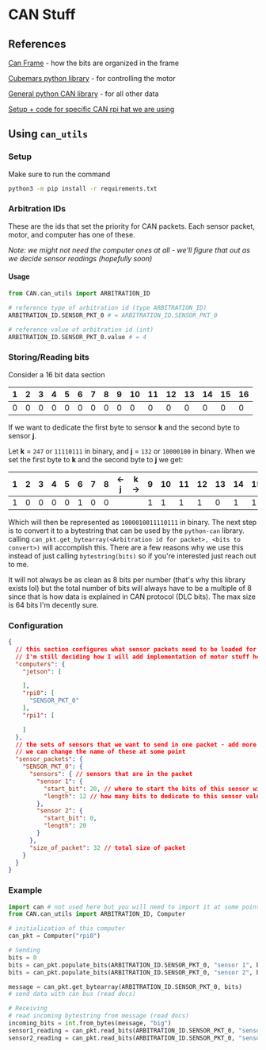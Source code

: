 # CAN Stuff

## References
[Can Frame](https://embedclogic.com/can-protocol/standard-can-vs-extended-can-protocol-frame/) - how the bits are
 organized in the frame

[Cubemars python library](https://pypi.org/project/TMotorCANControl/) - for controlling the motor

[General python CAN library](https://python-can.readthedocs.io/en/stable/index.html) - for all other data

[Setup + code for specific CAN rpi hat we are using](https://www.waveshare.com/wiki/RS485_CAN_HAT)

## Using `can_utils`

### Setup
Make sure to run the command
```bash
python3 -m pip install -r requirements.txt
```

### Arbitration IDs
These are the ids that set the priority for CAN packets. Each sensor packet, motor, and computer has one of these.

*Note: we might not need the computer ones at all - we'll figure that out as we decide sensor readings (hopefully soon)*

#### Usage

```python
from CAN.can_utils import ARBITRATION_ID

# reference type of arbitration id (type ARBITRATION_ID)
ARBITRATION_ID.SENSOR_PKT_0 # = ARBITRATION_ID.SENSOR_PKT_0

# reference value of arbitration id (int)
ARBITRATION_ID.SENSOR_PKT_0.value # = 4
```

### Storing/Reading bits

Consider a 16 bit data section

| 1 | 2 | 3 | 4 | 5 | 6 | 7 | 8 | 9 | 10 | 11 | 12 | 13 | 14 | 15 | 16 |
|---|---|---|---|---|---|---|---|---|---|---|---|---|---|---|---|
| 0 | 0 | 0 | 0 | 0 | 0 | 0 | 0 | 0 | 0 | 0 | 0 | 0 | 0 | 0 | 0 |

If we want to dedicate the first byte to sensor **k** and the second byte to sensor **j**.

Let **k** = `247` or `11110111` in binary, and **j** = `132` or `10000100` in binary.
When we set the first byte to **k** and the second byte to **j** we get:

| 1 | 2 | 3 | 4 | 5 | 6 | 7 | 8 | <- **j** | **k** -> | 9 | 10 | 11 | 12 | 13 | 14 | 15 | 16 |
|---|---|---|---|---|---|---|---|----------|----------|---|----|----|----|---|----|----|---|
| 1 | 0 | 0 | 0 | 0 | 1 | 0 | 0 |          |          | 1 | 1  | 1  | 1  | 0 | 1  | 1  | 1 |

Which will then be represented as `1000010011110111` in binary. The next step is to convert it to a bytestring that can be used by the  `python-can` library.
calling `can_pkt.get_bytearray(<Arbitration id for packet>, <bits to convert>)` will accomplish this. There are a few reasons why we use this instead of just calling `bytestring(bits)` so if you're interested just reach out to me.

It will not always be as clean as 8 bits per number (that's why this library exists lol) but the total number of bits will always have to be a multiple of 8 since that is how data is explained in CAN protocol (DLC bits).
The max size is 64 bits I'm decently sure.

### Configuration

```json
{
  // this section configures what sensor packets need to be loaded for what computers
  // I'm still deciding how I will add implementation of motor stuff here
  "computers": {
    "jetson": [

    ],
    "rpi0": [
      "SENSOR_PKT_0"
    ],
    "rpi1": [

    ]
  },
  // the sets of sensors that we want to send in one packet - add more with the same style
  // we can change the name of these at some point
  "sensor_packets": {
    "SENSOR_PKT_0": {
      "sensors": { // sensors that are in the packet
        "sensor 1": {
          "start_bit": 20, // where to start the bits of this sensor with lsb being bit 0
          "length": 12 // how many bits to dedicate to this sensor value
        },
        "sensor 2": {
          "start_bit": 0,
          "length": 20
        }
      },
      "size_of_packet": 32 // total size of packet
    }
  }
}
```

### Example

```python
import can # not used here but you will need to import it at some point
from CAN.can_utils import ARBITRATION_ID, Computer

# initialization of this computer
can_pkt = Computer("rpi0")

# Sending
bits = 0
bits = can_pkt.populate_bits(ARBITRATION_ID.SENSOR_PKT_0, "sensor 1", bits, 3491)
bits = can_pkt.populate_bits(ARBITRATION_ID.SENSOR_PKT_0, "sensor 2", bits, 25592)

message = can_pkt.get_bytearray(ARBITRATION_ID.SENSOR_PKT_0, bits)
# send data with can bus (read docs)

# Receiving
# read incoming bytestring from message (read docs)
incoming_bits = int.from_bytes(message, "big")
sensor1_reading = can_pkt.read_bits(ARBITRATION_ID.SENSOR_PKT_0, "sensor 1", incoming_bits) # 3491
sensor2_reading = can_pkt.read_bits(ARBITRATION_ID.SENSOR_PKT_0, "sensor 2", incoming_bits) # 25592
```